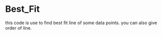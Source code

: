 # Best_Fit
this code is use to find best fit line of some data points.
you can also give order of line.
